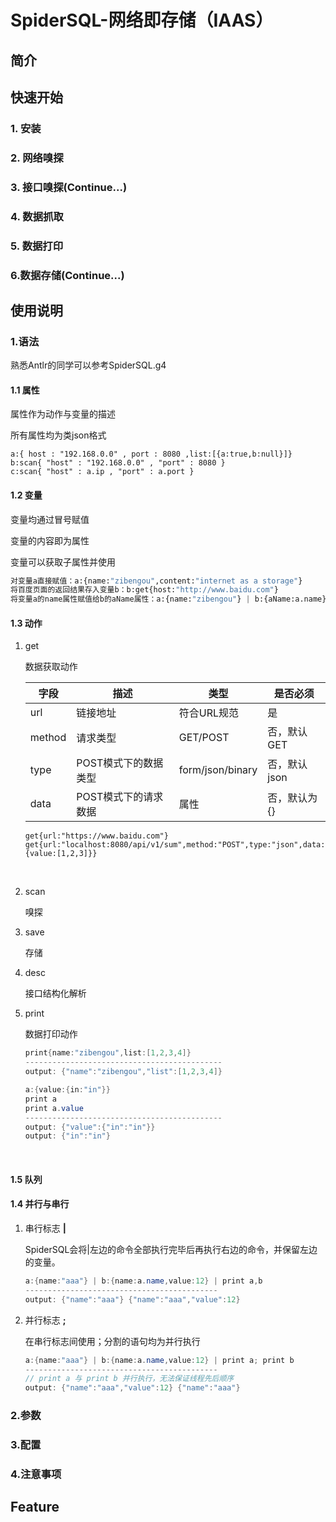 # SpiderSQL-网络即存储（IAAS）

## 简介

## 快速开始

### 1. 安装

### 2. 网络嗅探

### 3. 接口嗅探(Continue...)

### 4. 数据抓取

### 5. 数据打印

### 6.数据存储(Continue...)



## 使用说明

### 1.语法

熟悉Antlr的同学可以参考SpiderSQL.g4

#### 1.1 属性

属性作为动作与变量的描述

所有属性均为类json格式

```
a:{ host : "192.168.0.0" , port : 8080 ,list:[{a:true,b:null}]}
b:scan{ "host" : "192.168.0.0" , "port" : 8080 }
c:scan{ "host" : a.ip , "port" : a.port }
```



#### 1.2 变量

变量均通过冒号赋值

变量的内容即为属性

变量可以获取子属性并使用

```python
对变量a直接赋值：a:{name:"zibengou",content:"internet as a storage"}
将百度页面的返回结果存入变量b：b:get{host:"http://www.baidu.com"}
将变量a的name属性赋值给b的aName属性：a:{name:"zibengou"} | b:{aName:a.name}
```

#### 1.3 动作

1. get

   数据获取动作

   | 字段     | 描述           | 类型               | 是否必须     |
   | ------ | ------------ | ---------------- | -------- |
   | url    | 链接地址         | 符合URL规范          | 是        |
   | method | 请求类型         | GET/POST         | 否，默认GET  |
   | type   | POST模式下的数据类型 | form/json/binary | 否，默认json |
   | data   | POST模式下的请求数据 | 属性               | 否，默认为{}  |

   ```
   get{url:"https://www.baidu.com"}
   get{url:"localhost:8080/api/v1/sum",method:"POST",type:"json",data:{value:[1,2,3]}}
   ```

   ​

2. scan

   嗅探

3. save

   存储

4. desc

   接口结构化解析

5. print

   数据打印动作

   ```java
   print{name:"zibengou",list:[1,2,3,4]}
   --------------------------------------------
   output: {"name":"zibengou","list":[1,2,3,4]}

   a:{value:{in:"in"}}
   print a 
   print a.value
   --------------------------------------------
   output: {"value":{"in":"in"}}
   output: {"in":"in"}
   ```

   ​

#### 1.5 队列

#### 1.4 并行与串行

1. 串行标志 **|**

   SpiderSQL会将|左边的命令全部执行完毕后再执行右边的命令，并保留左边的变量。

   ```java
   a:{name:"aaa"} | b:{name:a.name,value:12} | print a,b
   -------------------------------------------
   output: {"name":"aaa"} {"name":"aaa","value":12}
   ```

2. 并行标志 **;**

   在串行标志间使用；分割的语句均为并行执行

   ```java
   a:{name:"aaa"} | b:{name:a.name,value:12} | print a; print b
   -------------------------------------------
   // print a 与 print b 并行执行，无法保证线程先后顺序
   output: {"name":"aaa","value":12} {"name":"aaa"} 
   ```

### 2.参数

### 3.配置

### 4.注意事项

## Feature


